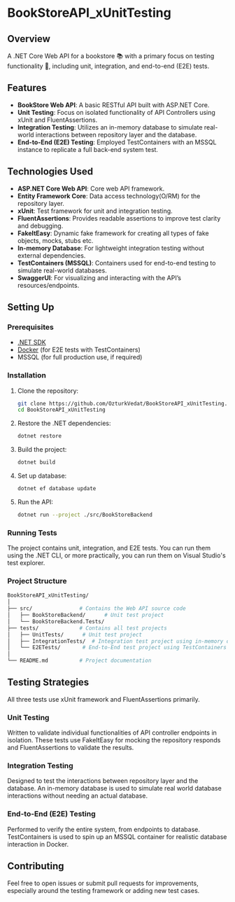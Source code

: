 # BookStoreAPI_xUnitTesting

## Overview

A .NET Core Web API for a bookstore 📚 with a primary focus on testing functionality 🧪, including unit, integration, and end-to-end (E2E) tests.

## Features

- **BookStore Web API**: A basic RESTful API built with ASP.NET Core.
- **Unit Testing**: Focus on isolated functionality of API Controllers using xUnit and FluentAssertions.
- **Integration Testing**: Utilizes an in-memory database to simulate real-world interactions between repository layer and the database.
- **End-to-End (E2E) Testing**: Employed TestContainers with an MSSQL instance to replicate a full back-end system test. 

## Technologies Used

- **ASP.NET Core Web API**: Core web API framework.
- **Entity Framework Core**: Data access technology(O/RM) for the repository layer.
- **xUnit**: Test framework for unit and integration testing.
- **FluentAssertions**: Provides readable assertions to improve test clarity and debugging.
- **FakeItEasy**: Dynamic fake framework for creating all types of fake objects, mocks, stubs etc.
- **In-memory Database**: For lightweight integration testing without external dependencies.
- **TestContainers (MSSQL)**: Containers used for end-to-end testing to simulate real-world databases.
- **SwaggerUI**: For visualizing and interacting with the API’s resources/endpoints.

## Setting Up

### Prerequisites

- [.NET SDK](https://dotnet.microsoft.com/download)
- [Docker](https://www.docker.com/) (for E2E tests with TestContainers)
- MSSQL (for full production use, if required)
  
### Installation

1. Clone the repository:

   ```bash
   git clone https://github.com/OzturkVedat/BookStoreAPI_xUnitTesting.git
   cd BookStoreAPI_xUnitTesting
   ```

2. Restore the .NET dependencies:

    ```bash
    dotnet restore
    ```

3. Build the project:

    ```bash
    dotnet build
    ```
    
5. Set up database:
     ```bash
    dotnet ef database update
    ```
     
4. Run the API:

    ```bash
    dotnet run --project ./src/BookStoreBackend
    ```
### Running Tests

The project contains unit, integration, and E2E tests. You can run them using the .NET CLI, or more practically, you can run them on Visual Studio's test explorer.

### Project Structure

```bash
BookStoreAPI_xUnitTesting/
│
├── src/               # Contains the Web API source code
│   ├── BookStoreBackend/      # Unit test project
│   └── BookStoreBackend.Tests/
├── tests/             # Contains all test projects
│   ├── UnitTests/      # Unit test project
│   ├── IntegrationTests/  # Integration test project using in-memory database
│   └── E2ETests/       # End-to-End test project using TestContainers
│
└── README.md          # Project documentation
```

## Testing Strategies
All three tests use xUnit framework and FluentAssertions primarily.
  
### Unit Testing
Written to validate individual functionalities of API controller endpoints in isolation. These tests use FakeItEasy for mocking the repository responds and FluentAssertions to validate the results.

### Integration Testing
Designed to test the interactions between repository layer and the database. An in-memory database is used to simulate real world database interactions without needing an actual database.

### End-to-End (E2E) Testing
Performed to verify the entire system, from endpoints to database. TestContainers is used to spin up an MSSQL container for realistic database interaction in Docker.

## Contributing
Feel free to open issues or submit pull requests for improvements, especially around the testing framework or adding new test cases.
